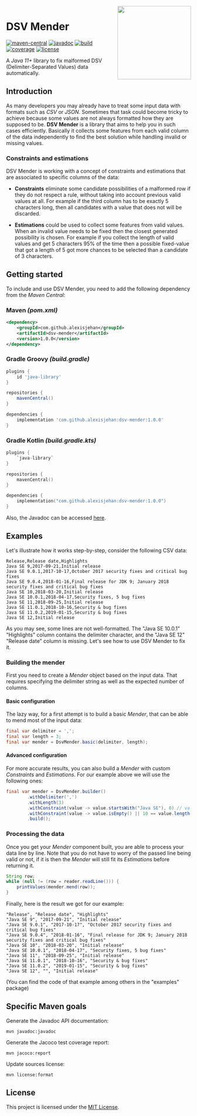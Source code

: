 <image src="logo.png" align="right" width="200"/>

# DSV Mender
[![maven-central](https://img.shields.io/maven-central/v/com.github.alexisjehan/dsv-mender)](https://mvnrepository.com/artifact/com.github.alexisjehan/dsv-mender)
[![javadoc](https://javadoc.io/badge/com.github.alexisjehan/dsv-mender.svg)](https://javadoc.io/doc/com.github.alexisjehan/dsv-mender)
[![build](https://img.shields.io/github/actions/workflow/status/AlexisJehan/DsvMender/ci.yml?branch=main)](https://github.com/AlexisJehan/DsvMender/actions/workflows/ci.yml)
[![coverage](https://img.shields.io/codecov/c/github/AlexisJehan/DsvMender)](https://codecov.io/gh/AlexisJehan/DsvMender)
[![license](https://img.shields.io/github/license/AlexisJehan/DsvMender)](LICENSE.txt)

A _Java 11+_ library to fix malformed DSV (Delimiter-Separated Values) data automatically.

## Introduction
As many developers you may already have to treat some input data with formats such as _CSV_ or _JSON_. Sometimes that
task could become tricky to achieve because some values are not always formatted how they are supposed to be.
**DSV Mender** is a library that aims to help you in such cases efficiently. Basically it collects some features from
each valid column of the data independently to find the best solution while handling invalid or missing values.

### Constraints and estimations
DSV Mender is working with a concept of constraints and estimations that are associated to specific columns of the data:

* **Constraints** eliminate some candidate possibilities of a malformed row if they do not respect a rule, without
taking into account previous valid values at all. For example if the third column has to be exactly 5 characters long,
then all candidates with a value that does not will be discarded.

* **Estimations** could be used to collect some features from valid values. When an invalid value needs to be fixed then
the closest generated possibility is chosen. For example if you collect the length of valid values and get 5 characters
95% of the time then a possible fixed-value that got a length of 5 got more chances to be selected than a candidate of 3
characters.

## Getting started
To include and use DSV Mender, you need to add the following dependency from the _Maven Central_:

### Maven _(pom.xml)_
```xml
<dependency>
	<groupId>com.github.alexisjehan</groupId>
	<artifactId>dsv-mender</artifactId>
	<version>1.0.0</version>
</dependency>
```

### Gradle Groovy _(build.gradle)_
```groovy
plugins {
	id 'java-library'
}

repositories {
	mavenCentral()
}

dependencies {
	implementation 'com.github.alexisjehan:dsv-mender:1.0.0'
}
```

### Gradle Kotlin _(build.gradle.kts)_
```kotlin
plugins {
	`java-library`
}

repositories {
	mavenCentral()
}

dependencies {
	implementation("com.github.alexisjehan:dsv-mender:1.0.0")
}
```

Also, the Javadoc can be accessed [here](https://javadoc.io/doc/com.github.alexisjehan/dsv-mender).

## Examples
Let's illustrate how it works step-by-step, consider the following CSV data:
```csv
Release,Release date,Highlights
Java SE 9,2017-09-21,Initial release
Java SE 9.0.1,2017-10-17,October 2017 security fixes and critical bug fixes
Java SE 9.0.4,2018-01-16,Final release for JDK 9; January 2018 security fixes and critical bug fixes
Java SE 10,2018-03-20,Initial release
Java SE 10.0.1,2018-04-17,Security fixes, 5 bug fixes
Java SE 11,2018-09-25,Initial release
Java SE 11.0.1,2018-10-16,Security & bug fixes
Java SE 11.0.2,2019-01-15,Security & bug fixes
Java SE 12,Initial release
```

As you may see, some lines are not well-formatted. The "Java SE 10.0.1" "Highlights" column contains the delimiter
character, and the "Java SE 12" "Release date" column is missing. Let's see how to use DSV Mender to fix it.

### Building the mender
First you need to create a _Mender_ object based on the input data. That requires specifying the delimiter string as
well as the expected number of columns.

#### Basic configuration
The lazy way, for a first attempt is to build a basic _Mender_, that can be able to mend most of the input data:
```java
final var delimiter = ',';
final var length = 3;
final var mender = DsvMender.basic(delimiter, length);
```

#### Advanced configuration
For more accurate results, you can also build a _Mender_ with custom _Constraints_ and _Estimations_. For our example
above we will use the following ones:
```java
final var mender = DsvMender.builder()
		.withDelimiter(',')
		.withLength(3)
		.withConstraint(value -> value.startsWith("Java SE"), 0) // values[0] must start with "Java SE"
		.withConstraint(value -> value.isEmpty() || 10 == value.length(), 1)// values[1] must be empty or have a length of 10
		.build();
```

### Processing the data
Once you get your _Mender_ component built, you are able to process your data line by line. Note that you do not have to
worry of the passed line being valid or not, if it is then the _Mender_ will still fit its _Estimations_ before
returning it.
```java
String row;
while (null != (row = reader.readLine())) {
	printValues(mender.mend(row));
}
```

Finally, here is the result we got for our example:
```
"Release", "Release date", "Highlights"
"Java SE 9", "2017-09-21", "Initial release"
"Java SE 9.0.1", "2017-10-17", "October 2017 security fixes and critical bug fixes"
"Java SE 9.0.4", "2018-01-16", "Final release for JDK 9; January 2018 security fixes and critical bug fixes"
"Java SE 10", "2018-03-20", "Initial release"
"Java SE 10.0.1", "2018-04-17", "Security fixes, 5 bug fixes"
"Java SE 11", "2018-09-25", "Initial release"
"Java SE 11.0.1", "2018-10-16", "Security & bug fixes"
"Java SE 11.0.2", "2019-01-15", "Security & bug fixes"
"Java SE 12", "", "Initial release"
```

(You can find the code of that example among others in the "examples" package)

## Specific Maven goals
Generate the Javadoc API documentation:
```
mvn javadoc:javadoc
```

Generate the Jacoco test coverage report:
```
mvn jacoco:report
```

Update sources license:
```
mvn license:format
```

## License
This project is licensed under the [MIT License](LICENSE.txt).